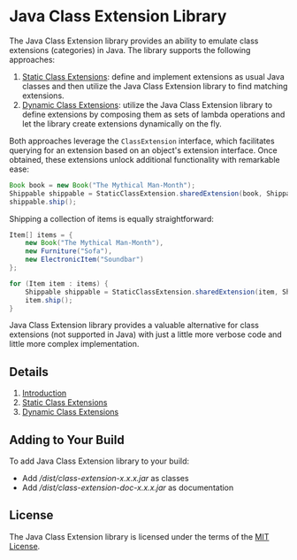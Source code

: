 # Java Class Extension Library

The Java Class Extension library provides an ability to emulate class extensions (categories) in Java. The library supports the following approaches:

1. [Static Class Extensions](doc/static-class-extensions.md): define and implement extensions as usual Java classes and then utilize the Java Class Extension library to find matching extensions.
2. [Dynamic Class Extensions](doc/dynamic-class-extensions.md): utilize the Java Class Extension library to define extensions by composing them as sets of lambda operations and let the library create extensions dynamically on the fly.

Both approaches leverage the `ClassExtension` interface, which facilitates querying for an extension based on an object's extension interface. Once obtained, these extensions unlock additional functionality with remarkable ease:
```java
Book book = new Book("The Mythical Man-Month");
Shippable shippable = StaticClassExtension.sharedExtension(book, Shippable.class);
shippable.ship();
```
Shipping a collection of items is equally straightforward:
```java
Item[] items = {
    new Book("The Mythical Man-Month"), 
    new Furniture("Sofa"), 
    new ElectronicItem("Soundbar")
};

for (Item item : items) {
    Shippable shippable = StaticClassExtension.sharedExtension(item, Shippable.class);
    item.ship();
}
```
Java Class Extension library provides a valuable alternative for class extensions (not supported in Java) with just a little more verbose code and little more complex implementation.
   
## Details ##
1. [Introduction](doc/introduction.md)
2. [Static Class Extensions](doc/static-class-extensions.md)
3. [Dynamic Class Extensions](doc/dynamic-class-extensions.md)

## Adding to Your Build 
To add Java Class Extension library to your build:
* Add */dist/class-extension-x.x.x.jar* as classes
* Add */dist/class-extension-doc-x.x.x.jar* as documentation

## License
The Java Class Extension library is licensed under the terms of the [MIT License](https://opensource.org/license/mit).
